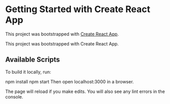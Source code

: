 # Getting Started with Create React App

This project was bootstrapped with [Create React App](https://github.com/facebook/create-react-app).

This project was bootstrapped with Create React App.

## Available Scripts
To build it locally, run:

npm install
npm start
Then open localhost:3000 in a browser.

The page will reload if you make edits.
You will also see any lint errors in the console.

